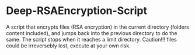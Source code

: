# Deep-RSAEncryption-Script
A script that encrypts files (RSA encryption) in the current directory (folders content included), and jumps back into the previous directory to do the same. The script stops when it reaches a limit directory.
Caution!!! files could be irreversebly lost, execute at your own risk.
